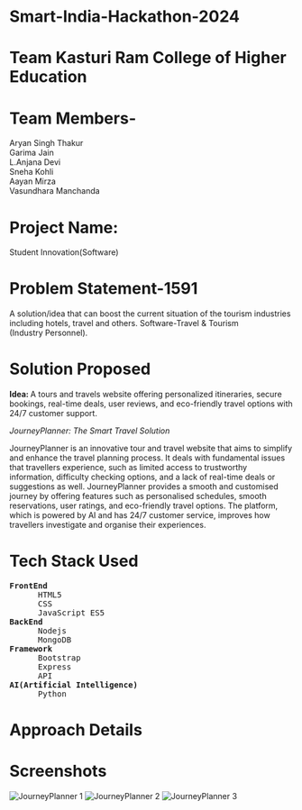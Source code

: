 # Smart-India-Hackathon-2024
  
# Team Kasturi Ram College of Higher Education

# Team Members-
Aryan Singh Thakur<br>
Garima Jain<br>
L.Anjana Devi<br>
Sneha Kohli<br>
Aayan Mirza<br>
Vasundhara Manchanda<br>

# Project Name:
Student Innovation(Software)

# Problem Statement-1591
A solution/idea that can boost the current situation of the tourism industries including hotels, travel and others.
Software-Travel & Tourism (Industry Personnel).

# Solution Proposed
<b>Idea: </b> A tours and travels website offering personalized itineraries, secure bookings, real-time deals, user reviews, and eco-friendly travel options with 24/7 customer support.

*JourneyPlanner: The Smart Travel Solution*

JourneyPlanner is an innovative tour and travel website that aims to simplify and enhance the travel planning process. It deals with fundamental issues that travellers experience, such as 
limited access to trustworthy information, difficulty checking options, and a lack of real-time deals or suggestions as well.
JourneyPlanner provides a smooth and customised journey by offering features such as personalised schedules, smooth reservations, user ratings, and eco-friendly travel options. The platform,
which is powered by AI and has 24/7 customer service, improves how travellers investigate and organise their experiences.

# Tech Stack Used
<pre><b>FrontEnd</b>
      HTML5
      CSS 
      JavaScript ES5
<b>BackEnd</b>
      Nodejs
      MongoDB
<b>Framework</b>
      Bootstrap
      Express
      API
<b>AI(Artificial Intelligence)</b>
      Python
</pre>
# Approach Details
# Screenshots
![JourneyPlanner 1](https://github.com/user-attachments/assets/85faa603-9fe6-48a2-86f4-4e70890cfc67)
![JourneyPlanner 2](https://github.com/user-attachments/assets/fc5f3763-47c0-4eff-9c8f-63d355b31b6e)
![JourneyPlanner 3](https://github.com/user-attachments/assets/c8e1f01f-f1e2-456b-b04b-1a90e1f496f4)






